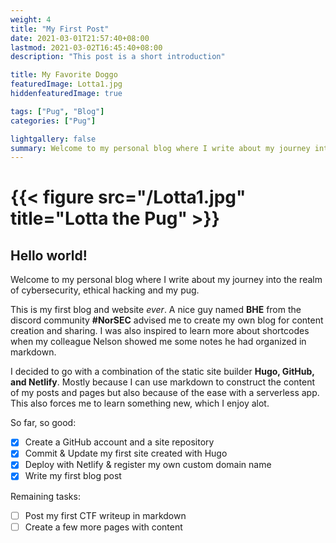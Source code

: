 ```yaml
---
weight: 4
title: "My First Post"
date: 2021-03-01T21:57:40+08:00
lastmod: 2021-03-02T16:45:40+08:00
description: "This post is a short introduction"

title: My Favorite Doggo
featuredImage: Lotta1.jpg
hiddenfeaturedImage: true

tags: ["Pug", "Blog"]
categories: ["Pug"]

lightgallery: false
summary: Welcome to my personal blog where I write about my journey into the realm of cybersecurity, ethical hacking and my pug.
---
```





# {{< figure src="/Lotta1.jpg" title="Lotta the Pug" >}}

## Hello world!
Welcome to my personal blog where I write about my journey into the realm of cybersecurity, ethical hacking and my pug.

This is my first blog and website _ever_. A nice guy named **BHE** from the discord community **#NorSEC** advised me to create my own blog for content creation and sharing. I was also inspired to learn more about shortcodes when my colleague Nelson showed me some notes he had organized in markdown. 

I decided to go with a combination of the static site builder **Hugo, GitHub, and Netlify**. Mostly because I can use markdown to construct the content of my posts and pages but also because of the ease with a serverless app. This also forces me to learn something new, which I enjoy alot.

So far, so good:

- [x] Create a GitHub account and a site repository
- [x] Commit & Update my first site created with Hugo
- [x] Deploy with Netlify & register my own custom domain name
- [x] Write my first blog post

Remaining tasks:

- [ ] Post my first CTF writeup in markdown
- [ ] Create a few more pages with content